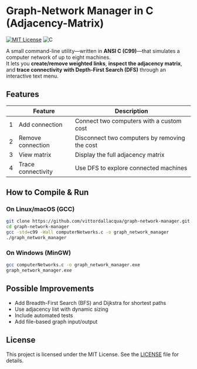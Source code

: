 # Graph-Network Manager in C (Adjacency-Matrix)

[![MIT License](https://img.shields.io/badge/License-MIT-green.svg)](LICENSE)
![C](https://img.shields.io/badge/Built_with-C-blue)

A small command-line utility—written in **ANSI C (C99)**—that simulates a computer network of up to eight machines.  
It lets you **create/remove weighted links**, **inspect the adjacency matrix**, and **trace connectivity with Depth-First Search (DFS)** through an interactive text menu.

## Features

|  | Feature | Description |
|---|---------|-------------|
| 1 | Add connection | Connect two computers with a custom cost |
| 2 | Remove connection | Disconnect two computers by removing the cost |
| 3 | View matrix | Display the full adjacency matrix |
| 4 | Trace connectivity | Use DFS to explore connected machines |

## How to Compile & Run

### On Linux/macOS (GCC)
```bash
git clone https://github.com/vittordallacqua/graph-network-manager.git
cd graph-network-manager
gcc -std=c99 -Wall computerNetworks.c -o graph_network_manager
./graph_network_manager
```

### On Windows (MinGW)
```bash
gcc computerNetworks.c -o graph_network_manager.exe
graph_network_manager.exe
```

## Possible Improvements

- Add Breadth-First Search (BFS) and Dijkstra for shortest paths
- Use adjacency list with dynamic sizing
- Include automated tests
- Add file-based graph input/output

## License

This project is licensed under the MIT License. See the [LICENSE](LICENSE) file for details.

